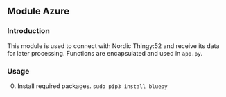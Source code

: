## Module Azure

### Introduction
This module is used to connect with Nordic Thingy:52 and receive its data for
later processing. Functions are encapsulated and used in `app.py`. </br>

### Usage
0. Install required packages.
   `sudo pip3 install bluepy`
